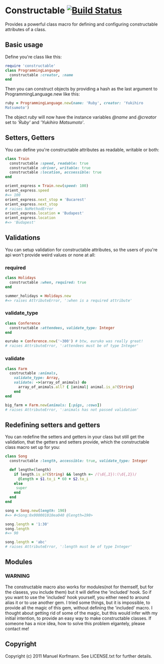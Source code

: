 # Constructable [![Build Status](http://travis-ci.org/mkorfmann/constructable.png)](http://travis-ci.org/mkorfmann/constructable)

Provides a powerful class macro for defining and configuring constructable attributes of a class.


## Basic usage

Define you're class like this:

```ruby
require 'constructable'
class ProgrammingLanguage
  constructable :creator, :name
end
```

Then you can construct objects by providing a hash as the last argument
to ProgrammingLanguage.new like this:

```ruby
ruby = ProgrammingLanguage.new(name: 'Ruby', creator: 'Yukihiro
Matsumoto')
```

The object _ruby_ will now have the instance variables _@name_ and
_@creator_ set to _'Ruby'_ and _'Yukihiro Matsumoto'_.

## Setters, Getters

You can define you're constructable attributes as readable, writable or
both:

```ruby
class Train
  constructable :speed, readable: true
  constructable :driver, writable: true
  constructable :location, accsessible: true
end

orient_express = Train.new(speed: 100)
orient_express.speed
#=> 100
orient_express.next_stop = 'Bucarest'
orient_express.next_stop
# raises NoMethodError
orient_express.location = 'Budapest'
orient_express.location
#=> 'Budapest'
```

## Validations

You can setup validation for constructable attributes, so the users of
you're api won't provide weird values or none at all:

### required

```ruby
class Holidays
  constructable :when, required: true
end

summer_holidays = Holidays.new
#=> raises AttributeError, ':when is a required attribute'
```

### validate\_type

```ruby
class Conference
  constructable :attendees, validate_type: Integer
end

euruko = Conference.new('~300') # btw, euruko was really great!
# raises AttributeError, ':attendees must be of type Integer'
```

### validate

```ruby
class Farm
  costructable :animals,
    validate_type: Array,
    validate: ->(array_of_animals) do
      array_of_animals.all? { |animal| animal.is_a?(String) 
    end
end

big_farm = Farm.new(animals: [:pigs, :cows])
# raises AttributeError, ':animals has not passed validation'
```

## Redefining setters and getters

You can redefine the setters and getters in your class but still get the
validation, that the getters and setters provide, which the constructable 
class macro set up for you:

```ruby
class Song
  constructable :length, accessible: true, validate_type: Integer

  def length=(length)
    if length.is_a?(String) && length =~ /(\d{,2}):(\d{,2})/
      @length = $1.to_i * 60 + $2.to_i
    else
     super
    end
  end
end

song = Song.new(length: 190)
#=> #<Song:0x000001010ea040 @length=190>

song.length = '1:30'
song.length
#=> 90

song.length = 'abc'
# raises AttributeError, ':length must be of type Integer'
```

## Modules

### WARNING

The constructable macro also works for modules(not for themself, but for
the clasess, you include them) but it will define the 'included' hook.
So if you want to use the 'included' hook yourself, you either need to
around alias it or to use another gem. I tried some things, but it is
impossible, to provide all the magic of this gem, without defining
the 'included' macro. I thought about getting rid of some of the magic,
but this would infer with my initial intention, to provide an easy way
to make constructable classes. If someone has a nice idea, how to solve
this problem elgantely, please contact me!

## Copyright
Copyright (c) 2011 Manuel Korfmann. See LICENSE.txt for
further details.

